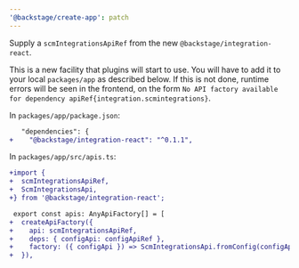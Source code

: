 ```yaml
---
'@backstage/create-app': patch
---
```


Supply a `scmIntegrationsApiRef` from the new `@backstage/integration-react`.

This is a new facility that plugins will start to use. You will have to add it to your local `packages/app` as described below. If this is not done, runtime errors will be seen in the frontend, on the form `No API factory available for dependency apiRef{integration.scmintegrations}`.

In `packages/app/package.json`:

```diff
   "dependencies": {
+    "@backstage/integration-react": "^0.1.1",
```

In `packages/app/src/apis.ts`:

```diff
+import {
+  scmIntegrationsApiRef,
+  ScmIntegrationsApi,
+} from '@backstage/integration-react';

 export const apis: AnyApiFactory[] = [
+  createApiFactory({
+    api: scmIntegrationsApiRef,
+    deps: { configApi: configApiRef },
+    factory: ({ configApi }) => ScmIntegrationsApi.fromConfig(configApi),
+  }),
```
